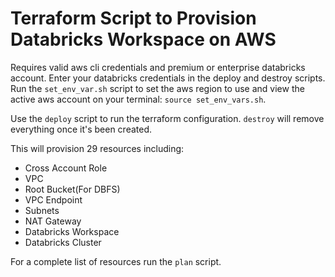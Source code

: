 # Terraform Script to Provision Databricks Workspace on AWS

Requires valid aws cli credentials and premium or enterprise databricks account. Enter your databricks credentials in the deploy and destroy scripts.
Run the `set_env_var.sh` script to set the aws region to use and view the active aws account on your terminal: `source set_env_vars.sh`.

Use the `deploy` script to run the terraform configuration. `destroy` will remove everything once it's been created. 

This will provision 29 resources including:
- Cross Account Role
- VPC
- Root Bucket(For DBFS)
- VPC Endpoint
- Subnets
- NAT Gateway
- Databricks Workspace
- Databricks Cluster

For a complete list of resources run the `plan` script.
